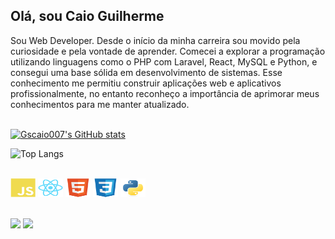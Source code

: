 ## Olá, sou Caio Guilherme
<a>
Sou Web Developer. 
Desde o início da minha carreira sou movido pela 
curiosidade e pela vontade de aprender. Comecei a explorar a programação utilizando linguagens como o PHP com Laravel, React, MySQL e Python, e consegui uma base sólida em desenvolvimento de sistemas. Esse conhecimento me permitiu construir aplicações web e aplicativos profissionalmente, no entanto reconheço a importância de aprimorar meus conhecimentos para me manter atualizado.
</a>
<br><br>

[![Gscaio007's GitHub stats](https://github-readme-stats.vercel.app/api?username=Gscaio007&hide_rank=true&theme=gruvbox)](https://github.com/Gscaio007/github-readme-stats)

![Top Langs](https://github-readme-stats.vercel.app/api/top-langs/?username=Gscaio007&hide_progress=true&theme=gruvbox)




<div> 
  
  <!--a href="https://instagram.com/caiogui_gtr" target="_blank"><img src="https://img.shields.io/badge/-Instagram-%23E4405F?style=for-the-badge&logo=instagram&logoColor=white" target="_blank"></a-->

 <div style="display: inline_block"><br>
  <img align="center" alt="Rafa-Js" height="30" width="40" src="https://raw.githubusercontent.com/devicons/devicon/master/icons/javascript/javascript-plain.svg">

  <img align="center" alt="Rafa-React" height="30" width="40" src="https://raw.githubusercontent.com/devicons/devicon/master/icons/react/react-original.svg">
  <img align="center" alt="Rafa-HTML" height="30" width="40" src="https://raw.githubusercontent.com/devicons/devicon/master/icons/html5/html5-original.svg">
  <img align="center" alt="Rafa-CSS" height="30" width="40" src="https://raw.githubusercontent.com/devicons/devicon/master/icons/css3/css3-original.svg">
  <img align="center" alt="Rafa-Python" height="30" width="40" src="https://raw.githubusercontent.com/devicons/devicon/master/icons/python/python-original.svg">

</div>
<br><br>
  <a href = "mailto:gs.caio03@gmail.com"><img src="https://img.shields.io/badge/-Gmail-%23333?style=for-the-badge&logo=gmail&logoColor=white" target="_blank"></a>
  <a href="https://www.linkedin.com/in/caio-guilherme-131a2024a/" target="_blank"><img src="https://img.shields.io/badge/-LinkedIn-%230077B5?style=for-the-badge&logo=linkedin&logoColor=white" target="_blank"></a> 
  
</div>
<!--
**Gscaio007/Gscaio007** is a ✨ _special_ ✨ repository because its `README.md` (this file) appears on your GitHub profile.

Here are some ideas to get you started:

- 🔭 I’m currently working on ...
- 🌱 I’m currently learning ...
- 👯 I’m looking to collaborate on ...
- 🤔 I’m looking for help with ...
- 💬 Ask me about ...
- 📫 How to reach me: ...
- 😄 Pronouns: ...
- ⚡ Fun fact: ...
-->
